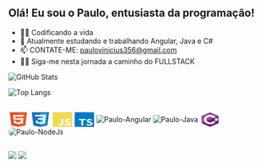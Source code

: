 ## Olá! Eu sou o Paulo, entusiasta da programação!

- 👨‍💻 Codificando a vida
- 🌱 Atualmente estudando e trabalhando Angular, Java e C#
- 📫 CONTATE-ME: paulovinicius356@gmail.com
- 🏃‍♂️ Siga-me nesta jornada a caminho do FULLSTACK


![GitHub Stats](https://github-readme-stats.vercel.app/api?username=OtherPaulo&theme=transparent&bg_color=000&border_color=30A3DC&show_icons=true&icon_color=30A3DC&title_color=E94D5F&text_color=FFF)

![Top Langs](https://github-readme-stats-git-masterrstaa-rickstaa.vercel.app/api/top-langs/?username=OtherPaulo&bg_color=000&border_color=30A3DC&title_color=E94D5F&text_color=FFF)  
  
<div style="display: inline_block"><br>
  <img align="center" alt="Paulo-HTML" height="30" width="40" 
    src="https://raw.githubusercontent.com/devicons/devicon/master/icons/html5/html5-original.svg">
  <img align="center" alt="Paulo-CSS" height="30" width="40" 
    src="https://raw.githubusercontent.com/devicons/devicon/master/icons/css3/css3-original.svg">
  <img align="center" alt="Paulo-Js" height="30" width="40" 
    src="https://raw.githubusercontent.com/devicons/devicon/master/icons/javascript/javascript-plain.svg">
  <img align="center" alt="Paulo-Ts" height="30" width="40"
    src="https://raw.githubusercontent.com/devicons/devicon/master/icons/typescript/typescript-plain.svg">
  <img align="center" alt="Paulo-Angular" height="30" width="40"
  src="https://cdn.jsdelivr.net/gh/devicons/devicon/icons/angularjs/angularjs-original.svg"> 
  <img align="center" alt="Paulo-Java" height="30" width="40"
    src="https://cdn.jsdelivr.net/gh/devicons/devicon/icons/java/java-original.svg">
  <img align="center" alt="Paulo-Csharp" height="30" width="40"
    src="https://raw.githubusercontent.com/devicons/devicon/master/icons/csharp/csharp-original.svg">
  <img align="center" alt="Paulo-NodeJs" height="30" width="40"
    src="https://cdn-icons-png.flaticon.com/512/919/919825.png"
  <img align="right" alt="Paulo-programando" height="150" style="border-radius:15px;" 
    src="https://veja.abril.com.br/wp-content/uploads/2016/05/giphy-3-original.gif?quality=70&strip=info&resize=680,453">
</div>
  
  ##
  
  </div>
  <a href="https://instagram.com/otherpaulo" target="_blank"><img src="https://img.shields.io/badge/-Instagram-%23E4405F?style=for-the-badge&logo=instagram&logoColor=white" target="_blank"></a>
  <a href = "mailto:paulovinicius356@gmail.com"><img src="https://img.shields.io/badge/-Gmail-%23333?style=for-the-badge&logo=gmail&logoColor=white" target="_blank"></a>
